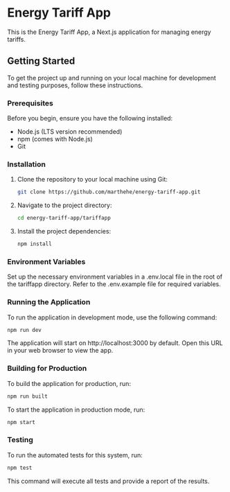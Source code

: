 # Energy Tariff App

This is the Energy Tariff App, a Next.js application for managing energy tariffs.

## Getting Started

To get the project up and running on your local machine for development and testing purposes, follow these instructions.

### Prerequisites

Before you begin, ensure you have the following installed:

- Node.js (LTS version recommended)
- npm (comes with Node.js)
- Git

### Installation

1. Clone the repository to your local machine using Git:

   ```bash
   git clone https://github.com/marthehe/energy-tariff-app.git
   ```

2. Navigate to the project directory:

   ```bash
   cd energy-tariff-app/tariffapp
   ```

3. Install the project dependencies:
   ```bash
   npm install
   ```

### Environment Variables

Set up the necessary environment variables in a .env.local file in the root of the tariffapp directory. Refer to the .env.example file for required variables.

### Running the Application

To run the application in development mode, use the following command:

```bash
npm run dev

```

The application will start on http://localhost:3000 by default. Open this URL in your web browser to view the app.

### Building for Production

To build the application for production, run:

```bash
npm run built

```

To start the application in production mode, run:

```bash
npm start

```

### Testing

To run the automated tests for this system, run:

```bash
npm test

```

This command will execute all tests and provide a report of the results.
